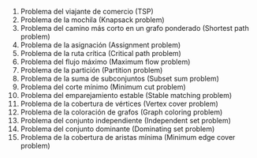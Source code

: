 1. Problema del viajante de comercio (TSP)
2. Problema de la mochila (Knapsack problem)
3. Problema del camino más corto en un grafo ponderado (Shortest path problem)
4. Problema de la asignación (Assignment problem)
5. Problema de la ruta crítica (Critical path problem)
6. Problema del flujo máximo (Maximum flow problem)
7. Problema de la partición (Partition problem)
8. Problema de la suma de subconjuntos (Subset sum problem)
9. Problema del corte mínimo (Minimum cut problem)
10. Problema del emparejamiento estable (Stable matching problem)
11. Problema de la cobertura de vértices (Vertex cover problem)
12. Problema de la coloración de grafos (Graph coloring problem)
13. Problema del conjunto independiente (Independent set problem)
14. Problema del conjunto dominante (Dominating set problem)
15. Problema de la cobertura de aristas mínima (Minimum edge cover problem)

